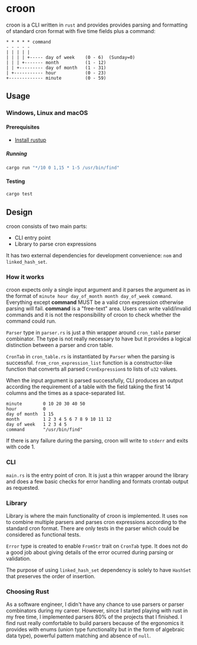 # croon

croon is a CLI written in `rust` and provides provides parsing and formatting of standard cron format with five time fields plus a command:

```text
* * * * * command
- - - - -
| | | | |
| | | | +----- day of week    (0 - 6)  (Sunday=0)
| | | +------- month          (1 - 12)
| | +--------- day of month   (1 - 31)
| +----------- hour           (0 - 23)
+------------- minute         (0 - 59)
```

## Usage

### Windows, Linux and macOS

#### Prerequisites

- [Install rustup](https://rustup.rs/)

##### Running

```sh
cargo run "*/10 0 1,15 * 1-5 /usr/bin/find"
```

#### Testing

```sh
cargo test
```

## Design

croon consists of two main parts:

- CLI entry point
- Library to parse cron expressions

It has two external dependencies for development convenience: `nom` and `linked_hash_set`.

### How it works

croon expects only a single input argument and it parses the argument as in the format of `minute hour day_of_month month day_of_week command`. Everything except **command** MUST be a valid cron expression otherwise parsing will fail. **command** is a "free-text" area. Users can write valid/invalid commands and it is not the responsibility of croon to check whether the command could run.

`Parser` type in `parser.rs` is just a thin wrapper around `cron_table` parser combinator. The type is not really necessary to have but it provides a logical distinction between a parser and cron table.

`CronTab` in `cron_table.rs` is instantiated by `Parser` when the parsing is successful. `from_cron_expression_list` function is a constructor-like function that converts all parsed `CronExpression`s to lists of `u32` values.

When the input argument is parsed successfully, CLI produces an output according the requirement of a table with the field taking the first 14 columns and the times as a space-separated list.

```text
minute        0 10 20 30 40 50
hour          0
day of month  1 15
month         1 2 3 4 5 6 7 8 9 10 11 12
day of week   1 2 3 4 5
command       "/usr/bin/find"
```

If there is any failure during the parsing, croon will write to `stderr` and exits with code 1.

### CLI

`main.rs` is the entry point of cron. It is just a thin wrapper around the library and does a few basic checks for error handling and formats crontab output as requested.

### Library

Library is where the main functionality of croon is implemented. It uses `nom` to combine multiple parsers and parses cron expressions according to the standard cron format. There are only tests in the parser which could be considered as functional tests.

`Error` type is created to enable `FromStr` trait on `CronTab` type. It does not do a good job about giving details of the error ocurred during parsing or validation.

The purpose of using `linked_hash_set` dependency is solely to have `HashSet` that preserves the order of insertion.

### Choosing Rust

As a software engineer, I didn't have any chance to use parsers or parser combinators during my career. However, since I started playing with rust in my free time, I implemented parsers 80% of the projects that I finished. I find rust really comfortable to build parsers because of the ergonomics it provides with enums (union type functionality but in the form of algebraic data type), powerful pattern matching and absence of `null`.
